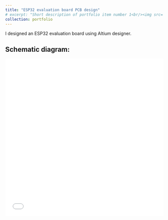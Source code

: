 ```yaml
---
title: "ESP32 evaluation board PCB design"
# excerpt: "Short description of portfolio item number 1<br/><img src='/converter_3dview.png'>"
collection: portfolio
---
```


I designed an ESP32 evaluation board using Altium designer.

## Schematic diagram:
<iframe src="/files/esp32sch.pdf" width="100%" height="500" frameborder="0" style="border: none;" ></iframe>






